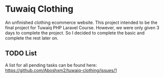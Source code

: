 # Tuwaiq Clothing
An unfinished clothing ecommerce website. This project intended to be the final project for Tuwaiq PHP Laravel Course. However, we were only given 3 days to complete the project. So I decided to complete the basic and complete the rest later on.
## TODO List
A list for all pending tasks can be found here:
https://github.com/Aboshxm2/tuwaiq-clothing/issues/1
